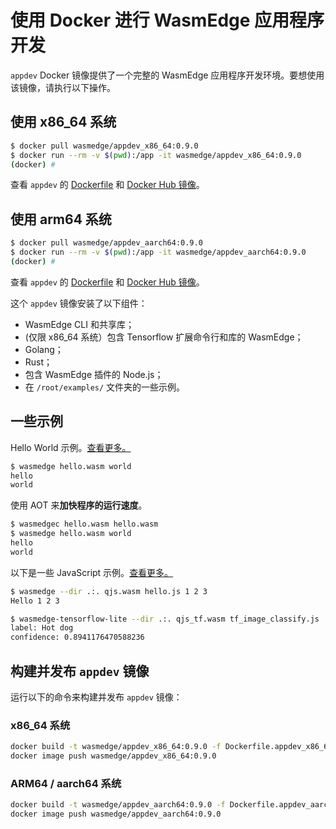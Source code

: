 # 使用 Docker 进行 WasmEdge 应用程序开发

`appdev` Docker 镜像提供了一个完整的 WasmEdge 应用程序开发环境。要想使用该镜像，请执行以下操作。

## 使用 x86_64 系统

```bash
$ docker pull wasmedge/appdev_x86_64:0.9.0
$ docker run --rm -v $(pwd):/app -it wasmedge/appdev_x86_64:0.9.0
(docker) #
```

查看 `appdev` 的 [Dockerfile](https://github.com/WasmEdge/WasmEdge/blob/master/utils/docker/Dockerfile.appdev_x86_64) 和 [Docker Hub 镜像](https://hub.docker.com/repository/docker/wasmedge/appdev_x86_64)。

## 使用 arm64 系统

```bash
$ docker pull wasmedge/appdev_aarch64:0.9.0
$ docker run --rm -v $(pwd):/app -it wasmedge/appdev_aarch64:0.9.0
(docker) #
```

查看 `appdev` 的 [Dockerfile](https://github.com/WasmEdge/WasmEdge/blob/master/utils/docker/Dockerfile.appdev_aarch64) 和 [Docker Hub 镜像](https://hub.docker.com/repository/docker/wasmedge/appdev_aarch64)。

这个 `appdev` 镜像安装了以下组件：

- WasmEdge CLI 和共享库；
- (仅限 x86_64 系统）包含 Tensorflow 扩展命令行和库的 WasmEdge；
- Golang；
- Rust；
- 包含 WasmEdge 插件的 Node.js；
- 在 `/root/examples/` 文件夹的一些示例。

## 一些示例

Hello World 示例。[查看更多。](https://github.com/WasmEdge/WasmEdge/tree/master/tools/wasmedge/examples)

```bash
$ wasmedge hello.wasm world
hello
world
```

使用 AOT 来**加快程序的运行速度**。

```bash
$ wasmedgec hello.wasm hello.wasm
$ wasmedge hello.wasm world
hello
world
```

以下是一些 JavaScript 示例。[查看更多。](https://github.com/WasmEdge/WasmEdge/tree/master/tools/wasmedge/examples/js)

```bash
$ wasmedge --dir .:. qjs.wasm hello.js 1 2 3
Hello 1 2 3

$ wasmedge-tensorflow-lite --dir .:. qjs_tf.wasm tf_image_classify.js
label: Hot dog
confidence: 0.8941176470588236
```

## 构建并发布 `appdev` 镜像

运行以下的命令来构建并发布 `appdev` 镜像：

### x86_64 系统

```bash
docker build -t wasmedge/appdev_x86_64:0.9.0 -f Dockerfile.appdev_x86_64 ./
docker image push wasmedge/appdev_x86_64:0.9.0
```

### ARM64 / aarch64 系统

```bash
docker build -t wasmedge/appdev_aarch64:0.9.0 -f Dockerfile.appdev_aarch64 ./
docker image push wasmedge/appdev_aarch64:0.9.0
```
